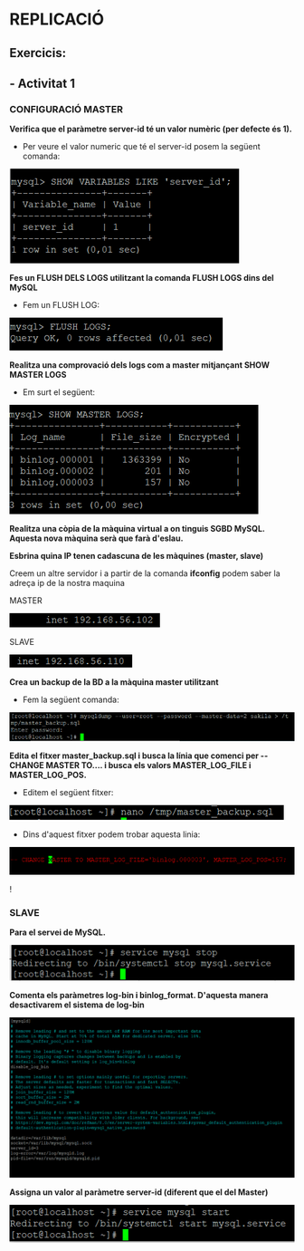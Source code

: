 # REPLICACIÓ

## Exercicis:

## - Activitat 1

### CONFIGURACIÓ MASTER

**Verifica que el paràmetre server-id té un valor numèric (per defecte és 1).**

- Per veure el valor numeric que té el server-id posem la següent comanda:

![1.1](https://github.com/JoelSola/Base-de-Dades/blob/main/Activitat%204/Imatges/1.1.png)

**Fes un FLUSH DELS LOGS utilitzant la comanda FLUSH LOGS dins del MySQL**

- Fem un FLUSH LOG:

![1.2](https://github.com/JoelSola/Base-de-Dades/blob/main/Activitat%204/Imatges/1.2.png)

**Realitza una comprovació dels logs com a master mitjançant SHOW MASTER LOGS**

- Em surt el següent:

![1.3](https://github.com/JoelSola/Base-de-Dades/blob/main/Activitat%204/Imatges/1.3.png)

**Realitza una còpia de la màquina virtual a on tinguis SGBD MySQL. Aquesta nova màquina serà 
que farà d'eslau.**

**Esbrina quina IP tenen cadascuna de les màquines (master, slave)**

Creem un altre servidor i a partir de la comanda **ifconfig** podem saber la adreça ip de la nostra maquina

MASTER

![master](https://github.com/JoelSola/Base-de-Dades/blob/main/Activitat%204/Imatges/ordenador%20entrada.png)

SLAVE 

![slave](https://github.com/JoelSola/Base-de-Dades/blob/main/Activitat%204/Imatges/ordenador%20salida.png)

**Crea un backup de la BD a la màquina master utilitzant**

- Fem la següent comanda:

![1.4](https://github.com/JoelSola/Base-de-Dades/blob/main/Activitat%204/Imatges/1.4.png)

**Edita el fitxer master_backup.sql i busca la línia que comenci per --CHANGE MASTER TO.... i 
busca els valors MASTER_LOG_FILE i MASTER_LOG_POS.**

- Editem el següent fitxer:

![1.5](https://github.com/JoelSola/Base-de-Dades/blob/main/Activitat%204/Imatges/1.5.png)

- Dins d'aquest fitxer podem trobar aquesta linia:

![1.6](https://github.com/JoelSola/Base-de-Dades/blob/main/Activitat%204/Imatges/1.6.png)

!

### SLAVE

**Para el servei de MySQL.**

![1.7](https://github.com/JoelSola/Base-de-Dades/blob/main/Activitat%204/Imatges/1.7.png)

**Comenta els paràmetres log-bin i binlog_format. D'aquesta manera 
desactivarem el sistema de log-bin**

![1.8](https://github.com/JoelSola/Base-de-Dades/blob/main/Activitat%204/Imatges/1.9.png)

**Assigna un valor al paràmetre server-id (diferent que el del Master)**

![1.9](https://github.com/JoelSola/Base-de-Dades/blob/main/Activitat%204/Imatges/1.10.png)







